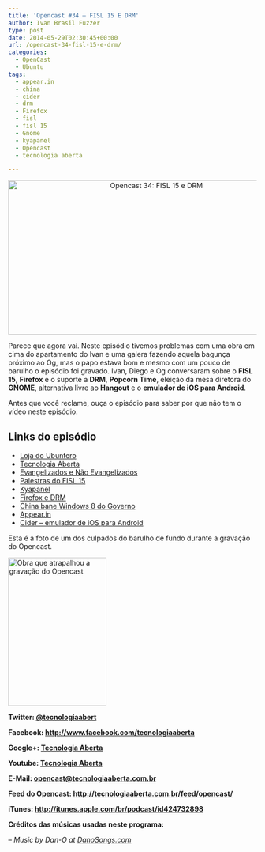 ```yaml
---
title: 'Opencast #34 – FISL 15 E DRM'
author: Ivan Brasil Fuzzer
type: post
date: 2014-05-29T02:30:45+00:00
url: /opencast-34-fisl-15-e-drm/
categories:
  - OpenCast
  - Ubuntu
tags:
  - appear.in
  - china
  - cider
  - drm
  - Firefox
  - fisl
  - fisl 15
  - Gnome
  - kyapanel
  - Opencast
  - tecnologia aberta

---
```

<p style="text-align: center;">
  <a href="http://www.ubuntero.com.br/wp-content/uploads/2014/05/opencast-34-fisl-15-e-drm.png" rel="lightbox"><img class="aligncenter wp-image-6723 size-full" src="http://www.ubuntero.com.br/wp-content/uploads/2014/05/opencast-34-fisl-15-e-drm.png" alt="Opencast 34: FISL 15 e DRM" width="585" height="312" /></a>
</p>

Parece que agora vai. Neste episódio tivemos problemas com uma obra em cima do apartamento do Ivan e uma galera fazendo aquela bagunça próximo ao Og, mas o papo estava bom e mesmo com um pouco de barulho o episódio foi gravado. Ivan, Diego e Og conversaram sobre o **FISL 15**, **Firefox** e o suporte a **DRM**, **Popcorn Time**, eleição da mesa diretora do **GNOME**, alternativa livre ao **Hangout** e o **emulador de iOS para Android**.

Antes que você reclame, ouça o episódio para saber por que não tem o vídeo neste episódio.

## Links do episódio

  * <a href="http://www.vitrinepix.com.br/ubuntero" target="_blank" rel="nofollow">Loja do Ubuntero</a>
  * <a href="http://tecnologiaaberta.com.br" target="_blank" rel="nofollow">Tecnologia Aberta</a>
  * [Evangelizados e Não Evangelizados][1]
  * <a href="http://papers.softwarelivre.org/papers_ng/public/new_grid?day=7" target="_blank" rel="nofollow">Palestras do FISL 15</a>
  * <a href="http://www.kyapanel.com/index.php?lang=pt" target="_blank" rel="nofollow">Kyapanel</a>
  * <a href="https://blog.mozilla.org/press-br/2014/05/14/drm-e-o-desafio-de-satisfazer-usuarios/" target="_blank" rel="nofollow">Firefox e DRM</a>
  * <a href="http://meiobit.com/287521/china-bane-windows-8-computadores-governo/" target="_blank" rel="nofollow">China bane Windows 8 do Governo</a>
  * <a href="http://appear.in/" target="_blank" rel="nofollow">Appear.in</a>
  * <a href="http://meiobit.com/287088/hack-do-dia-cider-plataforma-executa-apps-ios-no-android/" target="_blank" rel="nofollow">Cider &#8211; emulador de iOS para Android</a>

Esta é a foto de um dos culpados do barulho de fundo durante a gravação do Opencast.

<a href="http://www.ubuntero.com.br/wp-content/uploads/2014/05/DSC_1220.jpg" rel="lightbox"><img class="aligncenter wp-image-6724 size-medium" src="http://www.ubuntero.com.br/wp-content/uploads/2014/05/DSC_1220-199x300.jpg" alt="Obra que atrapalhou a gravação do Opencast" width="199" height="300" /></a>

**Twitter: <a href="http://twitter.com/tecnologiaabert" target="_blank" rel="nofollow">@tecnologiaabert</a>**

**Facebook: <a href="https://www.facebook.com/tecnologiaaberta" target="_blank" rel="nofollow">http://www.facebook.com/tecnologiaaberta</a>**

**Google+: <a href="https://plus.google.com/u/0/b/114491525240353631044/114491525240353631044/about" target="_blank" rel="nofollow">Tecnologia Aberta</a>**

**Youtube: <a href="http://youtube.com/tecnologiaaberta" target="_blank" rel="nofollow">Tecnologia Aberta</a>**

**E-Mail: <opencast@tecnologiaaberta.com.br>**

**Feed do Opencast: <a href="http://tecnologiaaberta.com.br/feed/opencast/" target="_blank" rel="nofollow">http://tecnologiaaberta.com.br/feed/opencast/</a>**

**iTunes: <a href="http://itunes.apple.com/br/podcast/id424732898" target="_blank" rel="nofollow">http://itunes.apple.com/br/podcast/id424732898</a>**

**Créditos das músicas usadas neste programa:**
  
_&#8211; Music by Dan-O at <a href="http://DanoSongs.com" target="_blank" rel="nofollow">DanoSongs.com</a>_

 [1]: http://www.ubuntero.com.br/2014/05/evangelizados-e-nao-evangelizados/